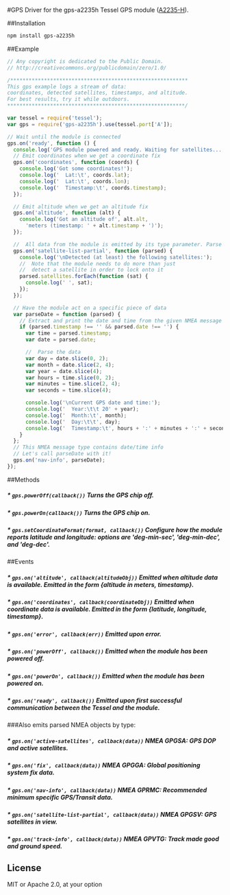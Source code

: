 #GPS
Driver for the gps-a2235h Tessel GPS module ([A2235-H](http://www.mouser.com/catalog/specsheets/EVA2235-H.pdf)).

##Installation
```sh
npm install gps-a2235h
```

##Example
```js
// Any copyright is dedicated to the Public Domain.
// http://creativecommons.org/publicdomain/zero/1.0/

/**********************************************************
This gps example logs a stream of data:
coordinates, detected satellites, timestamps, and altitude.
For best results, try it while outdoors.
**********************************************************/

var tessel = require('tessel');
var gps = require('gps-a2235h').use(tessel.port['A']);

// Wait until the module is connected
gps.on('ready', function () {
  console.log('GPS module powered and ready. Waiting for satellites...');
  // Emit coordinates when we get a coordinate fix
  gps.on('coordinates', function (coords) {
    console.log('Got some coordinates!');
    console.log('  Lat:\t', coords.lat);
    console.log('  Lat:\t', coords.lon);
    console.log('  Timestamp:\t', coords.timestamp);
  });

  // Emit altitude when we get an altitude fix
  gps.on('altitude', function (alt) {
    console.log('Got an altitude of', alt.alt,
      'meters (timestamp: ' + alt.timestamp + ')');
  });

  //  All data from the module is emitted by its type parameter. Parse one!
  gps.on('satellite-list-partial', function (parsed) {
    console.log('\nDetected (at least) the following satellites:');
    //  Note that the module needs to do more than just
    //  detect a satellite in order to lock onto it
    parsed.satellites.forEach(function (sat) {
      console.log(' ', sat);
    });
  });

  // Have the module act on a specific piece of data
  var parseDate = function (parsed) {
    // Extract and print the date and time from the given NMEA message
    if (parsed.timestamp !== '' && parsed.date !== '') {
      var time = parsed.timestamp;
      var date = parsed.date;

      //  Parse the data
      var day = date.slice(0, 2);
      var month = date.slice(2, 4);
      var year = date.slice(4);
      var hours = time.slice(0, 2);
      var minutes = time.slice(2, 4);
      var seconds = time.slice(4);

      console.log('\nCurrent GPS date and time:');
      console.log('  Year:\t\t 20' + year);
      console.log('  Month:\t', month);
      console.log('  Day:\t\t', day);
      console.log('  Timestamp:\t', hours + ':' + minutes + ':' + seconds);
    }
  };
  // This NMEA message type contains date/time info
  // Let's call parseDate with it!
  gps.on('nav-info', parseDate);
});
```

##Methods

##### * `gps.powerOff(callback())` Turns the GPS chip off.

##### * `gps.powerOn(callback())` Turns the GPS chip on.

##### * `gps.setCoordinateFormat(format, callback())` Configure how the module reports latitude and longitude: options are 'deg-min-sec', 'deg-min-dec', and 'deg-dec'.

##Events

##### * `gps.on('altitude', callback(altitudeObj))` Emitted when altitude data is available. Emitted in the form {altitude in meters, timestamp}.

##### * `gps.on('coordinates', callback(coordinateObj))` Emitted when coordinate data is available. Emitted in the form {latitude, longitude, timestamp}.

##### * `gps.on('error', callback(err))` Emitted upon error.

##### * `gps.on('powerOff', callback())` Emitted when the module has been powered off.

##### * `gps.on('powerOn', callback())` Emitted when the module has been powered on.

##### * `gps.on('ready', callback())` Emitted upon first successful communication between the Tessel and the module.

###Also emits parsed NMEA objects by type:

##### * `gps.on('active-satellites', callback(data))` NMEA GPGSA: GPS DOP and active satellites.

##### * `gps.on('fix', callback(data))` NMEA GPGGA: Global positioning system fix data.

##### * `gps.on('nav-info', callback(data))` NMEA GPRMC: Recommended minimum specific GPS/Transit data.

##### * `gps.on('satellite-list-partial', callback(data))` NMEA GPGSV: GPS satellites in view.

##### * `gps.on('track-info', callback(data))` NMEA GPVTG: Track made good and ground speed.


## License

MIT or Apache 2.0, at your option
